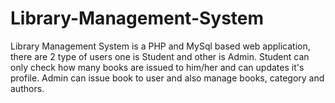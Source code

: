 # Library-Management-System
Library Management System is a PHP and MySql based web application, there are 2 type of users one is Student and other is Admin.
Student can only check how many books are issued to him/her and can updates it's profile.
Admin can issue book to user and also manage books, category and authors.
